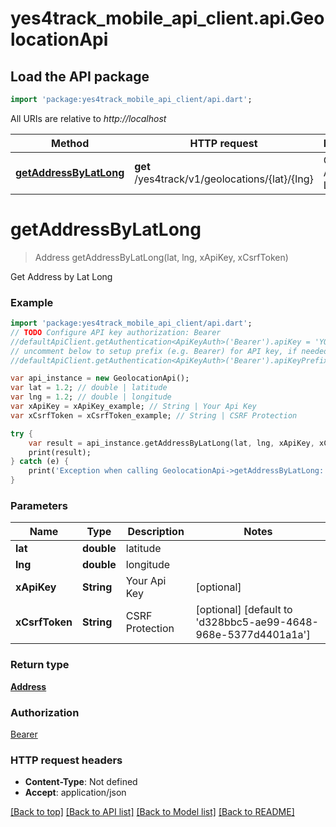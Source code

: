 # yes4track_mobile_api_client.api.GeolocationApi

## Load the API package
```dart
import 'package:yes4track_mobile_api_client/api.dart';
```

All URIs are relative to *http://localhost*

Method | HTTP request | Description
------------- | ------------- | -------------
[**getAddressByLatLong**](GeolocationApi.md#getaddressbylatlong) | **get** /yes4track/v1/geolocations/{lat}/{lng} | Get Address by Lat Long


# **getAddressByLatLong**
> Address getAddressByLatLong(lat, lng, xApiKey, xCsrfToken)

Get Address by Lat Long

### Example 
```dart
import 'package:yes4track_mobile_api_client/api.dart';
// TODO Configure API key authorization: Bearer
//defaultApiClient.getAuthentication<ApiKeyAuth>('Bearer').apiKey = 'YOUR_API_KEY';
// uncomment below to setup prefix (e.g. Bearer) for API key, if needed
//defaultApiClient.getAuthentication<ApiKeyAuth>('Bearer').apiKeyPrefix = 'Bearer';

var api_instance = new GeolocationApi();
var lat = 1.2; // double | latitude
var lng = 1.2; // double | longitude
var xApiKey = xApiKey_example; // String | Your Api Key
var xCsrfToken = xCsrfToken_example; // String | CSRF Protection

try { 
    var result = api_instance.getAddressByLatLong(lat, lng, xApiKey, xCsrfToken);
    print(result);
} catch (e) {
    print('Exception when calling GeolocationApi->getAddressByLatLong: $e\n');
}
```

### Parameters

Name | Type | Description  | Notes
------------- | ------------- | ------------- | -------------
 **lat** | **double**| latitude | 
 **lng** | **double**| longitude | 
 **xApiKey** | **String**| Your Api Key | [optional] 
 **xCsrfToken** | **String**| CSRF Protection | [optional] [default to 'd328bbc5-ae99-4648-968e-5377d4401a1a']

### Return type

[**Address**](Address.md)

### Authorization

[Bearer](../README.md#Bearer)

### HTTP request headers

 - **Content-Type**: Not defined
 - **Accept**: application/json

[[Back to top]](#) [[Back to API list]](../README.md#documentation-for-api-endpoints) [[Back to Model list]](../README.md#documentation-for-models) [[Back to README]](../README.md)

